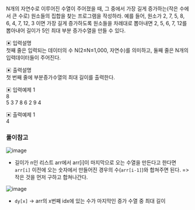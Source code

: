 N개의 자연수로 이루어진 수열이 주어졌을 때, 그 중에서 가장 길게 증가하는(작은 수에서 큰 수로) 원소들의 집합을 찾는 프로그램을 작성하라. 예를 들어, 원소가 2, 7, 5, 8, 6, 4, 7, 12, 3 이면 가장 길게 증가하도록 원소들을 차례대로 뽑아내면 2, 5, 6, 7, 12를 뽑아내어 길이가 5인 최대 부분 증가수열을 만들 수 있다.

▣ 입력설명      
첫째 줄은 입력되는 데이터의 수 N(2≤N≤1,000, 자연수)를 의미하고, 둘째 줄은 N개의 입력데이터들이 주어진다.


▣ 출력설명     
첫 번째 줄에 부분증가수열의 최대 길이를 출력한다.


▣ 입력예제 1     
8  
5 3 7 8 6 2 9 4      


▣ 출력예제 1  
4

### 풀이참고
![image](https://user-images.githubusercontent.com/45524783/149665562-3bbc9cf7-65f6-445e-8644-ee18d0076ddc.png)

- 길이가 n인 리스트 arr에서 arr[i]이 마지막으로 오는 수열을 만든다고 한다면 `arr[i]` 이전에 오는 숫자에서 만들어진 경우의 수(`arr[i-1]`)와 합쳐주면 된다.
   => 작은 것을 먼저 구하고 합쳐나간다.
   
![image](https://user-images.githubusercontent.com/45524783/149665894-4a0d0e92-78db-47e8-bd3e-d2bac4a9f52d.png)
- `dy[x]` -> arr의 x번째 idx에 있는 수가 마지막인 증가 수열 중 최대 길이
